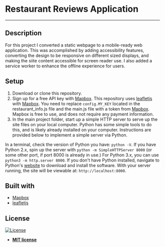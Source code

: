 # Restaurant Reviews Application 
---

## Description

For this project I converted a static webpage to a mobile-ready web application. This was accomplished by adding accessibility features, converting the design to be responsive on different sized displays, and making the siite content accessible for screen reader use. I also added a service worker to enhance the offline experience for users. 

## Setup
1. Download or clone this repository.
2. Sign up for a free API key with [Mapbox](https://www.mapbox.com/). This repository uses [leafletjs](https://leafletjs.com/) with [Mapbox](https://www.mapbox.com/). You need to replace `config.MY_KEY` located in the restaurant_info.js file and the main.js file with a token from [Mapbox](https://www.mapbox.com/). Mapbox is free to use, and does not require any payment information. 
3. In the main project folder, start up a simple HTTP server to serve up the site files on your local computer. Python has some simple tools to do this, and is likely already installed on your computer. Instructions are provided below to implement a simple server via Python. 

In a terminal, check the version of Python you have: `python -V`. If you have Python 2.x, spin up the server with `python -m SimpleHTTPServer 8000` (or some other port, if port 8000 is already in use.) For Python 3.x, you can use `python3 -m http.server 8000`. If you don't have Python installed, navigate to Python's [website](https://www.python.org/) to download and install the software. With your server running, the site will be viewable at: `http://localhost:8000`.

## Built with 
* [Mapbox](https://www.mapbox.com/)
* [leafletjs](https://leafletjs.com/) 

## License

[![License](http://img.shields.io/:license-mit-blue.svg?style=flat-square)](http://badges.mit-license.org)

- **[MIT license](http://opensource.org/licenses/mit-license.php)**


